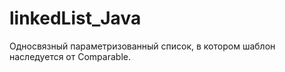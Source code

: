 # linkedList_Java
Односвязный параметризованный список, в котором шаблон наследуется от Comparable.
